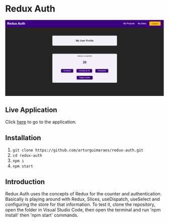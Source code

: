# Redux Auth

![Meetups](https://github.com/arturguimaraes/redux-auth/blob/main/src/assets/img/print.PNG?raw=true)

## Live Application

Click [here](https://arturguimaraes.github.io/redux-auth/) to go to the application.

## Installation

1. `git clone https://github.com/arturguimaraes/redux-auth.git`
2. `cd redux-auth`
3. `npm i`
4. `npm start`


## Introduction

Redux Auth uses the concepts of Redux for the counter and authentication.
Basically is playing around with Redux, Slices, useDispatch, useSelect and configuring the store for that information.
To test it, clone the repository, open the folder in Visual Studio Code, then open the terminal and run 'npm install' then 'npm start' commands.
